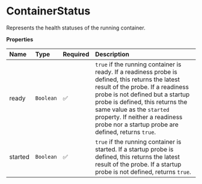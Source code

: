 # ContainerStatus

Represents the health statuses of the running container.

**Properties**

| Name    | Type      | Required | Description                                                                                                                                                                                                                                                                                                                      |
| :------ | :-------- | :------- | :------------------------------------------------------------------------------------------------------------------------------------------------------------------------------------------------------------------------------------------------------------------------------------------------------------------------------- |
| ready   | `Boolean` | ✅       | `true` if the running container is ready. If a readiness probe is defined, this returns the latest result of the probe. If a readiness probe is not defined but a startup probe is defined, this returns the same value as the `started` property. If neither a readiness probe nor a startup probe are defined, returns `true`. |
| started | `Boolean` | ✅       | `true` if the running container is started. If a startup probe is defined, this returns the latest result of the probe. If a startup probe is not defined, returns `true`.                                                                                                                                                       |
